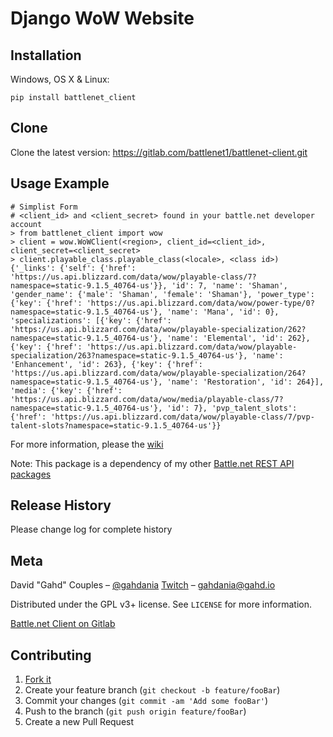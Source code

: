 # Django WoW Website


## Installation

Windows, OS X & Linux:

    pip install battlenet_client

## Clone
Clone the latest version: https://gitlab.com/battlenet1/battlenet-client.git

## Usage Example
    # Simplist Form
    # <client_id> and <client_secret> found in your battle.net developer account
    > from battlenet_client import wow
    > client = wow.WoWClient(<region>, client_id=<client_id>, client_secret=<client_secret>
    > client.playable_class.playable_class(<locale>, <class id>)
    {'_links': {'self': {'href': 'https://us.api.blizzard.com/data/wow/playable-class/7?namespace=static-9.1.5_40764-us'}}, 'id': 7, 'name': 'Shaman', 'gender_name': {'male': 'Shaman', 'female': 'Shaman'}, 'power_type': {'key': {'href': 'https://us.api.blizzard.com/data/wow/power-type/0?namespace=static-9.1.5_40764-us'}, 'name': 'Mana', 'id': 0}, 'specializations': [{'key': {'href': 'https://us.api.blizzard.com/data/wow/playable-specialization/262?namespace=static-9.1.5_40764-us'}, 'name': 'Elemental', 'id': 262}, {'key': {'href': 'https://us.api.blizzard.com/data/wow/playable-specialization/263?namespace=static-9.1.5_40764-us'}, 'name': 'Enhancement', 'id': 263}, {'key': {'href': 'https://us.api.blizzard.com/data/wow/playable-specialization/264?namespace=static-9.1.5_40764-us'}, 'name': 'Restoration', 'id': 264}], 'media': {'key': {'href': 'https://us.api.blizzard.com/data/wow/media/playable-class/7?namespace=static-9.1.5_40764-us'}, 'id': 7}, 'pvp_talent_slots': {'href': 'https://us.api.blizzard.com/data/wow/playable-class/7/pvp-talent-slots?namespace=static-9.1.5_40764-us'}}

For more information, please the [wiki][wiki]

Note: This package is a dependency of my other [Battle.net REST API packages](https://gitlab.com/battlenet1)

## Release History
Please change log for complete history

## Meta

David "Gahd" Couples – [@gahdania][twitter] [Twitch][twitch] – gahdania@gahd.io

Distributed under the GPL v3+ license. See ``LICENSE`` for more information.

[Battle.net Client on Gitlab][gitlab]

## Contributing

1. [Fork it][fork]
2. Create your feature branch (`git checkout -b feature/fooBar`)
3. Commit your changes (`git commit -am 'Add some fooBar'`)
4. Push to the branch (`git push origin feature/fooBar`)
5. Create a new Pull Request

<!-- Markdown link & img dfn's -->
[wiki]: https://gitlab.com/battlenet1/battlenet-client/-/wikis/home
[twitter]: https://twitter.com/gahdania
[twitch]: https://www.twitch.tv/gahd
[gitlab]: https://gitlab.com/battlenet1/battlenet-client
[fork]: https://gitlab.com/battlenet1/battlenet-client/-/forks/new
